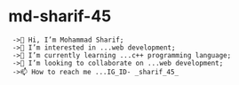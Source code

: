 # md-sharif-45
     ->👋 Hi, I’m Mohammad Sharif;    
     ->👀 I’m interested in ...web development;    
     ->🌱 I’m currently learning ...c++ programming language;   
     ->💞️ I’m looking to collaborate on ...web development;     
     ->📫 How to reach me ...IG_ID- _sharif_45_
